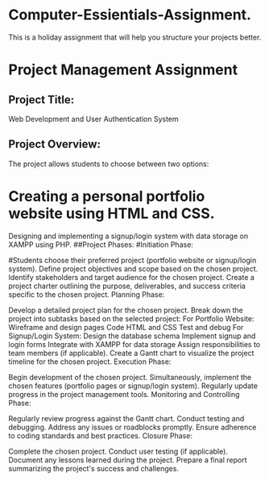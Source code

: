 # Computer-Essientials-Assignment.
This is a holiday assignment that will help you structure your projects better.
 # Project Management Assignment
## Project Title: 
Web Development and User Authentication System
## Project Overview:
The project allows students to choose between two options:

# Creating a personal portfolio website using HTML and CSS.
Designing and implementing a signup/login system with data storage on XAMPP using PHP.
##Project Phases:
#Initiation Phase:

#Students choose their preferred project (portfolio website or signup/login system).
Define project objectives and scope based on the chosen project.
Identify stakeholders and target audience for the chosen project.
Create a project charter outlining the purpose, deliverables, and success criteria specific to the chosen project.
Planning Phase:

Develop a detailed project plan for the chosen project.
Break down the project into subtasks based on the selected project:
For Portfolio Website:
Wireframe and design pages
Code HTML and CSS
Test and debug
For Signup/Login System:
Design the database schema
Implement signup and login forms
Integrate with XAMPP for data storage
Assign responsibilities to team members (if applicable).
Create a Gantt chart to visualize the project timeline for the chosen project.
Execution Phase:

Begin development of the chosen project.
Simultaneously, implement the chosen features (portfolio pages or signup/login system).
Regularly update progress in the project management tools.
Monitoring and Controlling Phase:

Regularly review progress against the Gantt chart.
Conduct testing and debugging.
Address any issues or roadblocks promptly.
Ensure adherence to coding standards and best practices.
Closure Phase:

Complete the chosen project.
Conduct user testing (if applicable).
Document any lessons learned during the project.
Prepare a final report summarizing the project's success and challenges.
